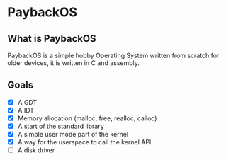# PaybackOS

## What is PaybackOS

PaybackOS is a simple hobby Operating System written from scratch for older devices, it is written in C and assembly.

## Goals

- [x] A GDT
- [x] A IDT
- [x] Memory allocation (malloc, free, realloc, calloc)
- [x] A start of the standard library
- [x] A simple user mode part of the kernel
- [x] A way for the userspace to call the kernel API
- [ ] A disk driver
